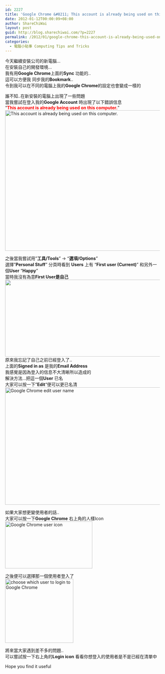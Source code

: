 ```yaml
---
id: 2227
title: 'Google Chrome &#8211; This account is already being used on this computer.'
date: 2012-01-12T00:00:09+08:00
author: ShareChiWai
layout: post
guid: http://blog.sharechiwai.com/?p=2227
permalink: /2012/01/google-chrome-this-account-is-already-being-used-on-this-computer/
categories:
  - 電腦小貼事 Computing Tips and Tricks
---
```

今天繼續安裝公司的新電腦&#8230;  
在安裝自己的開發環境&#8230;  
我有用**Google Chrome**上面的**Sync** 功能的..  
這可以方便我 同步我的**Bookmark**..  
令到我可以在不同的電腦上我的**Google Chrome**的設定也會變成一樣的

誰不知..在新安裝的電腦上出現了一些問題  
當我嘗試在登入我的**Google Account** 時出現了以下錯誤信息  
&#8220;<span style="color: #ff0000;"><strong>This account is already being used on this computer.</strong></span>&#8221;  
<img src="http://api.photoshop.com/v1.0/accounts/aa9037104a014abbb11ad4bd58324b91/assets/37dcc1f8f2d047c68e17e1c3bd46aa37" alt="This account is already being used on this computer." width="670" height="457" /> 

之後當我嘗試用&#8221;**工具/Tools**&#8221; -> &#8220;**選項/Options**&#8221;  
選擇&#8221;**Personal Stuff**&#8221; 分頁時看到 **Users** 上有 &#8220;**First user (Current)**&#8221; 和另外一個**User** &#8220;**Happy**&#8221;  
當時我沒有為意**First User是自己**  
<img src="http://api.photoshop.com/v1.0/accounts/aa9037104a014abbb11ad4bd58324b91/assets/73ca29be10554ab2814cbeca2cb25c0a" alt="" width="742" height="250" />  
原來我忘記了自己之前已經登入了..  
上面的**Signed in as** 是我的**Email Address**  
我感覺是因為登入的信息不大清晰所以造成的  
解決方法&#8230;把這一個**User** 已名  
大家可以按一下&#8221;**Edit**&#8220;便可以更已名清  
<img src="http://api.photoshop.com/v1.0/accounts/aa9037104a014abbb11ad4bd58324b91/assets/781cf1790381411fa1d5a319def9bef8" alt="Google Chrome edit user name" width="532" height="382" /> 

如果大家想更變使用者的話..  
大家可以按一下**Google Chrome** 右上角的人樣Icon  
<img src="http://api.photoshop.com/v1.0/accounts/aa9037104a014abbb11ad4bd58324b91/assets/f4446504b1df44df9b4da2b2ce7dfc61" alt="Google Chrome user icon" width="284" height="153" /> 

之後便可以選擇那一個使用者登入了  
<img src="http://api.photoshop.com/v1.0/accounts/aa9037104a014abbb11ad4bd58324b91/assets/8f6df47ab3c940438d830693a5f00684" alt="choose which user to login to Google Chrome" width="222" height="208" /> 

將來當大家遇到差不多的問題..  
可以嘗試按一下右上角的**Login icon** 看看你想登入的使用者是不是已經在清單中

Hope you find it useful